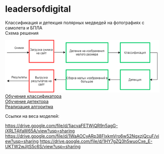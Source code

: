 # leadersofdigital
Классификация и детекция полярных медведей на фотографиях с самолета и БПЛА    
Схема решения    

![Алгоритм](https://raw.githubusercontent.com/danil31219as/leadersofdigital/main/images/model_work.png)    
[Обучение классификатора](https://github.com/danil31219as/leadersofdigital/blob/main/BaselineW.ipynb)    
[Обучение детектора](https://github.com/danil31219as/leadersofdigital/blob/main/Копия_блокнота__Detectron2_Tutorial_ipynb_%20(1).ipynb)    
[Реализация алгоритма](https://github.com/danil31219as/leadersofdigital/blob/main/Official_version.ipynb)    

Ссылки на веса моделей:

https://drive.google.com/file/d/1iacvaFETWjQR9n5agG-jXRLT4jfaW65A/view?usp=sharing
https://drive.google.com/file/d/1WaAOCyARp38FlxkmVro6w52NgxzjQcuF/view?usp=sharing
https://drive.google.com/file/d/1HY7gZQ3h5wuoCxe_E-UKTW2wJjtS5c6S/view?usp=sharing
